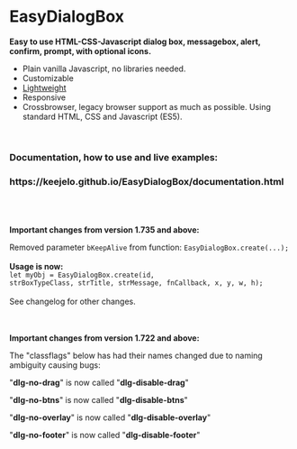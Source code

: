 # EasyDialogBox
<b>Easy to use HTML-CSS-Javascript dialog box, messagebox, alert, confirm, prompt, with optional icons.</b>

- Plain vanilla Javascript, no libraries needed.
- Customizable
- <a href="https://github.com/keejelo/EasyDialogBox/blob/master/js/easydlg.min.js" title="Minified version, smaller size">Lightweight</a>
- Responsive
- Crossbrowser, legacy browser support as much as possible. Using standard HTML, CSS and Javascript (ES5).

<br />
<h3>Documentation, how to use and live examples:</h3>
<h3>https://keejelo.github.io/EasyDialogBox/documentation.html</h3>
<br /><br /><br />
<b>Important changes from version 1.735 and above:</b>

Removed parameter <code>bKeepAlive</code> from function: <code>EasyDialogBox.create(...);</code>
<br /><br />
<b>Usage is now:</b>
<br />
<code>let myObj = EasyDialogBox.create(id, strBoxTypeClass, strTitle, strMessage, fnCallback, x, y, w, h);</code>
<br />
<br />
See changelog for other changes.
<br />
<br />
<br />

<b>Important changes from version 1.722 and above:</b>

The "classflags" below has had their names changed due to naming ambiguity causing bugs:

"<b>dlg-no-drag</b>" is now called "<b>dlg-disable-drag</b>"

"<b>dlg-no-btns</b>" is now called "<b>dlg-disable-btns</b>"

"<b>dlg-no-overlay</b>" is now called "<b>dlg-disable-overlay</b>"

"<b>dlg-no-footer</b>" is now called "<b>dlg-disable-footer</b>"

